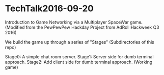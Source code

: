 # TechTalk2016-09-20

Introduction to Game Networking via a Multiplayer SpaceWar game.
(Modified from the PewPewPew Hackday Project from AdRoll Hackweek Q3 2016)


We build the game up through a series of "Stages" (Subdirectories of this repo)

Stage0: A simple chat room server.
Stage1: Server side for dumb terminal approach.
Stage2: Add client side for dumb terminal approach. (Working game)